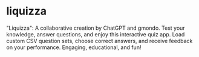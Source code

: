 # liquizza
 "Liquizza": A collaborative creation by ChatGPT and gmondo. Test your knowledge, answer questions, and enjoy this interactive quiz app. Load custom CSV question sets, choose correct answers, and receive feedback on your performance. Engaging, educational, and fun!
